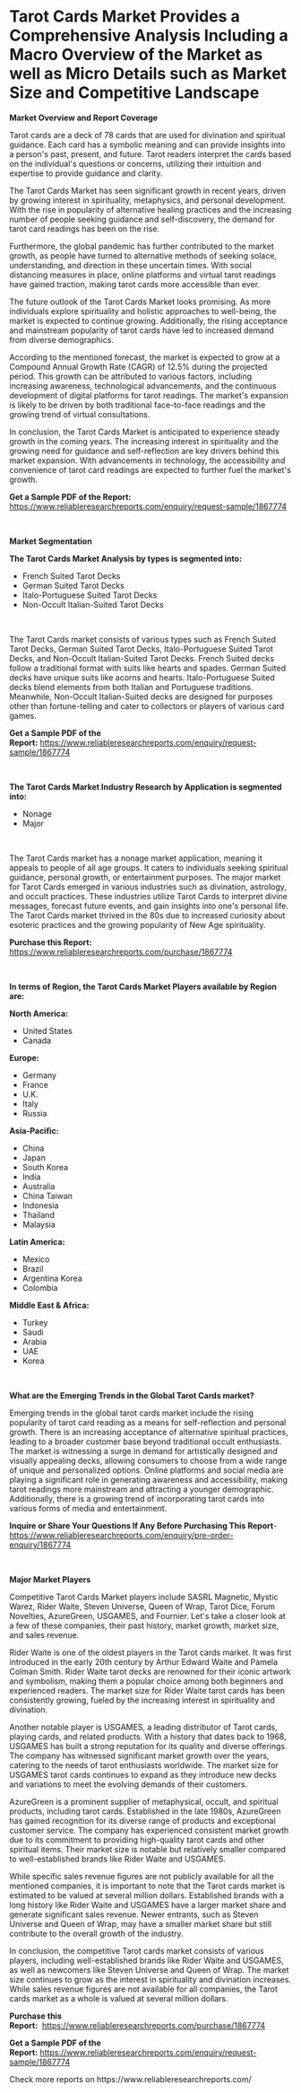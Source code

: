 <p><h1>Tarot Cards Market Provides a Comprehensive Analysis Including a Macro Overview of the Market as well as Micro Details such as Market Size and Competitive Landscape</h1></p><p><strong>Market Overview and Report Coverage</strong></p>
<p><p>Tarot cards are a deck of 78 cards that are used for divination and spiritual guidance. Each card has a symbolic meaning and can provide insights into a person's past, present, and future. Tarot readers interpret the cards based on the individual's questions or concerns, utilizing their intuition and expertise to provide guidance and clarity.</p><p>The Tarot Cards Market has seen significant growth in recent years, driven by growing interest in spirituality, metaphysics, and personal development. With the rise in popularity of alternative healing practices and the increasing number of people seeking guidance and self-discovery, the demand for tarot card readings has been on the rise.</p><p>Furthermore, the global pandemic has further contributed to the market growth, as people have turned to alternative methods of seeking solace, understanding, and direction in these uncertain times. With social distancing measures in place, online platforms and virtual tarot readings have gained traction, making tarot cards more accessible than ever.</p><p>The future outlook of the Tarot Cards Market looks promising. As more individuals explore spirituality and holistic approaches to well-being, the market is expected to continue growing. Additionally, the rising acceptance and mainstream popularity of tarot cards have led to increased demand from diverse demographics.</p><p>According to the mentioned forecast, the market is expected to grow at a Compound Annual Growth Rate (CAGR) of 12.5% during the projected period. This growth can be attributed to various factors, including increasing awareness, technological advancements, and the continuous development of digital platforms for tarot readings. The market's expansion is likely to be driven by both traditional face-to-face readings and the growing trend of virtual consultations.</p><p>In conclusion, the Tarot Cards Market is anticipated to experience steady growth in the coming years. The increasing interest in spirituality and the growing need for guidance and self-reflection are key drivers behind this market expansion. With advancements in technology, the accessibility and convenience of tarot card readings are expected to further fuel the market's growth.</p></p>
<p><strong>Get a Sample PDF of the Report:</strong> <a href="https://www.reliableresearchreports.com/enquiry/request-sample/1867774">https://www.reliableresearchreports.com/enquiry/request-sample/1867774</a></p>
<p>&nbsp;</p>
<p><strong>Market Segmentation</strong></p>
<p><strong>The Tarot Cards Market Analysis by types is segmented into:</strong></p>
<p><ul><li>French Suited Tarot Decks</li><li>German Suited Tarot Decks</li><li>Italo-Portuguese Suited Tarot Decks</li><li>Non-Occult Italian-Suited Tarot Decks</li></ul></p>
<p>&nbsp;</p>
<p><p>The Tarot Cards market consists of various types such as French Suited Tarot Decks, German Suited Tarot Decks, Italo-Portuguese Suited Tarot Decks, and Non-Occult Italian-Suited Tarot Decks. French Suited decks follow a traditional format with suits like hearts and spades. German Suited decks have unique suits like acorns and hearts. Italo-Portuguese Suited decks blend elements from both Italian and Portuguese traditions. Meanwhile, Non-Occult Italian-Suited decks are designed for purposes other than fortune-telling and cater to collectors or players of various card games.</p></p>
<p><strong>Get a Sample PDF of the Report:</strong>&nbsp;<a href="https://www.reliableresearchreports.com/enquiry/request-sample/1867774">https://www.reliableresearchreports.com/enquiry/request-sample/1867774</a></p>
<p>&nbsp;</p>
<p><strong>The Tarot Cards Market Industry Research by Application is segmented into:</strong></p>
<p><ul><li>Nonage</li><li>Major</li></ul></p>
<p>&nbsp;</p>
<p><p>The Tarot Cards market has a nonage market application, meaning it appeals to people of all age groups. It caters to individuals seeking spiritual guidance, personal growth, or entertainment purposes. The major market for Tarot Cards emerged in various industries such as divination, astrology, and occult practices. These industries utilize Tarot Cards to interpret divine messages, forecast future events, and gain insights into one's personal life. The Tarot Cards market thrived in the 80s due to increased curiosity about esoteric practices and the growing popularity of New Age spirituality.</p></p>
<p><strong>Purchase this Report:</strong>&nbsp; <a href="https://www.reliableresearchreports.com/purchase/1867774">https://www.reliableresearchreports.com/purchase/1867774</a></p>
<p>&nbsp;</p>
<p><strong>In terms of Region, the Tarot Cards Market Players available by Region are:</strong></p>
<p>
    <p> <strong> North America: </strong>
        <ul>
            <li>United States</li>
            <li>Canada</li>
        </ul>
        </p> 
    <p> <strong> Europe: </strong>
        <ul>
            <li>Germany</li>
            <li>France</li>
            <li>U.K.</li>
            <li>Italy</li>
            <li>Russia</li>
        </ul>
        </p> 
    <p> <strong> Asia-Pacific: </strong>
        <ul>
            <li>China</li>
            <li>Japan</li>
            <li>South Korea</li>
            <li>India</li>
            <li>Australia</li>
            <li>China Taiwan</li>
            <li>Indonesia</li>
            <li>Thailand</li>
            <li>Malaysia</li>
        </ul>
        </p> 
    <p> <strong> Latin America: </strong>
        <ul>
            <li>Mexico</li>
            <li>Brazil</li>
            <li>Argentina Korea</li>
            <li>Colombia</li>
        </ul>
        </p> 
    <p> <strong> Middle East & Africa: </strong>
        <ul>
            <li>Turkey</li>
            <li>Saudi</li>
            <li>Arabia</li>
            <li>UAE</li>
            <li>Korea</li>
        </ul>
    </p>
    </p>
<p>&nbsp;</p>
<p><strong>What are the Emerging Trends in the Global Tarot Cards market?</strong></p>
<p><p>Emerging trends in the global tarot cards market include the rising popularity of tarot card reading as a means for self-reflection and personal growth. There is an increasing acceptance of alternative spiritual practices, leading to a broader customer base beyond traditional occult enthusiasts. The market is witnessing a surge in demand for artistically designed and visually appealing decks, allowing consumers to choose from a wide range of unique and personalized options. Online platforms and social media are playing a significant role in generating awareness and accessibility, making tarot readings more mainstream and attracting a younger demographic. Additionally, there is a growing trend of incorporating tarot cards into various forms of media and entertainment.</p></p>
<p><strong>Inquire or Share Your Questions If Any Before Purchasing This Report</strong>- <a href="https://www.reliableresearchreports.com/enquiry/pre-order-enquiry/1867774">https://www.reliableresearchreports.com/enquiry/pre-order-enquiry/1867774</a></p>
<p>&nbsp;</p>
<p><strong>Major Market Players</strong></p>
<p><p>Competitive Tarot Cards Market players include SASRL Magnetic, Mystic Warez, Rider Waite, Steven Universe, Queen of Wrap, Tarot Dice, Forum Novelties, AzureGreen, USGAMES, and Fournier. Let's take a closer look at a few of these companies, their past history, market growth, market size, and sales revenue.</p><p>Rider Waite is one of the oldest players in the Tarot cards market. It was first introduced in the early 20th century by Arthur Edward Waite and Pamela Colman Smith. Rider Waite tarot decks are renowned for their iconic artwork and symbolism, making them a popular choice among both beginners and experienced readers. The market size for Rider Waite tarot cards has been consistently growing, fueled by the increasing interest in spirituality and divination.</p><p>Another notable player is USGAMES, a leading distributor of Tarot cards, playing cards, and related products. With a history that dates back to 1968, USGAMES has built a strong reputation for its quality and diverse offerings. The company has witnessed significant market growth over the years, catering to the needs of tarot enthusiasts worldwide. The market size for USGAMES tarot cards continues to expand as they introduce new decks and variations to meet the evolving demands of their customers.</p><p>AzureGreen is a prominent supplier of metaphysical, occult, and spiritual products, including tarot cards. Established in the late 1980s, AzureGreen has gained recognition for its diverse range of products and exceptional customer service. The company has experienced consistent market growth due to its commitment to providing high-quality tarot cards and other spiritual items. Their market size is notable but relatively smaller compared to well-established brands like Rider Waite and USGAMES.</p><p>While specific sales revenue figures are not publicly available for all the mentioned companies, it is important to note that the Tarot cards market is estimated to be valued at several million dollars. Established brands with a long history like Rider Waite and USGAMES have a larger market share and generate significant sales revenue. Newer entrants, such as Steven Universe and Queen of Wrap, may have a smaller market share but still contribute to the overall growth of the industry.</p><p>In conclusion, the competitive Tarot cards market consists of various players, including well-established brands like Rider Waite and USGAMES, as well as newcomers like Steven Universe and Queen of Wrap. The market size continues to grow as the interest in spirituality and divination increases. While sales revenue figures are not available for all companies, the Tarot cards market as a whole is valued at several million dollars.</p></p>
<p><strong>Purchase this Report:</strong>&nbsp;&nbsp;<a href="https://www.reliableresearchreports.com/purchase/1867774">https://www.reliableresearchreports.com/purchase/1867774</a></p>
<p></p>
<p><strong>Get a Sample PDF of the Report:</strong>&nbsp;<a href="https://www.reliableresearchreports.com/enquiry/request-sample/1867774">https://www.reliableresearchreports.com/enquiry/request-sample/1867774</a></p>
<p>Check more reports on https://www.reliableresearchreports.com/</p>